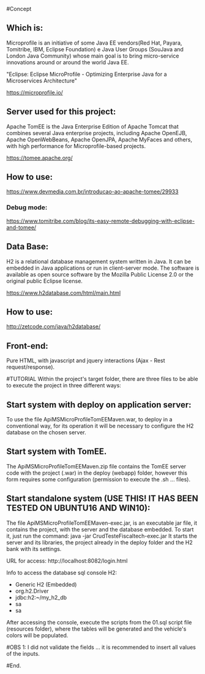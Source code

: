 #Concept

## Which is:
Microprofile is an initiative of some Java EE vendors(Red Hat, Payara, Tomitribe, IBM, Eclipse Foundation) e Java User Groups (SouJava and London Java Community) whose main goal is to bring micro-service innovations around or around the world Java EE.

"Eclipse: Eclipse MicroProfile - Optimizing Enterprise Java for a Microservices Architecture"

https://microprofile.io/

## Server used for this project:
Apache TomEE is the Java Enterprise Edition of Apache Tomcat that combines several Java enterprise projects, including Apache OpenEJB, Apache OpenWebBeans, Apache OpenJPA, Apache MyFaces and others, with high performance for Microprofile-based projects.

https://tomee.apache.org/

## How to use:
https://www.devmedia.com.br/introducao-ao-apache-tomee/29933

### Debug mode:
https://www.tomitribe.com/blog/its-easy-remote-debugging-with-eclipse-and-tomee/
 
## Data Base:
H2 is a relational database management system written in Java. It can be embedded in Java applications or run in client-server mode. 
The software is available as open source software by the Mozilla Public License 2.0 or the original public Eclipse license.

https://www.h2database.com/html/main.html
 
## How to use:
http://zetcode.com/java/h2database/

## Front-end:
Pure HTML, with javascript and jquery interactions (Ajax - Rest request/response).
 
#TUTORIAL
Within the project's target folder, there are three files to be able to execute the project in three different ways:

## Start system with deploy on application server:
To use the file ApiMSMicroProfileTomEEMaven.war, to deploy in a conventional way, for its operation it will be necessary to configure the H2 database on the chosen server.
 
## Start system with TomEE.
The ApiMSMicroProfileTomEEMaven.zip file contains the TomEE server code with the project (.war) in the deploy (webapp) folder, however this form requires some configuration (permission to execute the .sh ... files).

## Start standalone system (USE THIS! IT HAS BEEN TESTED ON UBUNTU16 AND WIN10):
The file ApiMSMicroProfileTomEEMaven-exec.jar, is an executable jar file, it contains the project, with the server and the database embedded. 
To start it, just run the command: java -jar CrudTesteFiscaltech-exec.jar
It starts the server and its libraries, the project already in the deploy folder and the H2 bank with its settings.

URL for access:
http://localhost:8082/login.html

Info to access the database sql console H2:
 - Generic H2 (Embedded)
 - org.h2.Driver
 - jdbc:h2:~/my_h2_db
 - sa
 - sa
 
After accessing the console, execute the scripts from the 01.sql script file (resources folder), where the tables will be generated and the vehicle's colors will be populated.

#OBS 1: I did not validate the fields ... it is recommended to insert all values of the inputs.

#End.


